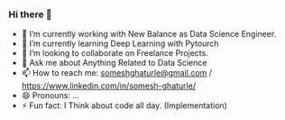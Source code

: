 ### Hi there 👋

- 🔭 I’m currently working with New Balance as Data Science Engineer.
- 🌱 I’m currently learning Deep Learning with Pytourch
- 👯 I’m looking to collaborate on Freelance Projects.
- 💬 Ask me about Anything Related to Data Science
- 📫 How to reach me: someshghaturle@gmail.com / https://www.linkedin.com/in/somesh-ghaturle/
- 😄 Pronouns: ...
- ⚡ Fun fact: I Think about code all day. (Implementation)

